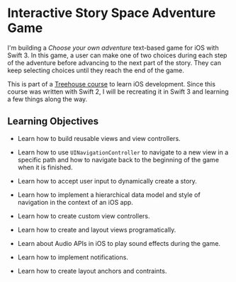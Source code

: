 # Interactive Story Space Adventure Game

I'm building a *Choose your own adventure* text-based game for iOS with Swift 3.
In this game, a user can make one of two choices during each step of the adventure before
advancing to the next part of the story. They can keep selecting choices until
they reach the end of the game.


This is part of a [Treehouse course](https://teamtreehouse.com/library/build-an-interactive-story-app-with-swift-2)
to learn iOS development. Since this course was written with Swift 2, I will be
recreating it in Swift 3 and learning a few things along the way.


## Learning Objectives

* Learn how to build reusable views and view controllers.

* Learn how to use `UINavigationController` to navigate to a new view in a specific
path and how to navigate back to the beginning of the game when it is finished.

* Learn how to accept user input to dynamically create a story.

* Learn how to implement a hierarchical data model and style of navigation in
the context of an iOS app.

* Learn how to create custom view controllers.

* Learn how to create and layout views programatically.

* Learn about Audio APIs in iOS to play sound effects during the game.

* Learn how to implement notifications.

* Learn how to create layout anchors and contraints.



